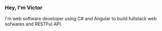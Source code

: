 ### Hey, I'm Victor

I'm web software developer using C# and Angular to build fullstack web sofwares and RESTFul API.
